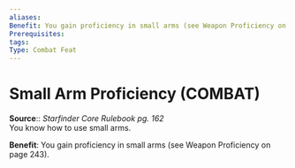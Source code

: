 ```yaml
---
aliases: 
Benefit: You gain proficiency in small arms (see Weapon Proficiency on page 243).
Prerequisites: 
tags: 
Type: Combat Feat
---
```


# Small Arm Proficiency (COMBAT)

**Source**:: _Starfinder Core Rulebook pg. 162_  
You know how to use small arms.

**Benefit**: You gain proficiency in small arms (see Weapon Proficiency on page 243).
